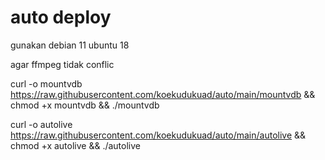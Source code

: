 # auto deploy

gunakan debian 11
        ubuntu 18 

agar ffmpeg tidak conflic

curl -o mountvdb https://raw.githubusercontent.com/koekudukuad/auto/main/mountvdb && chmod +x mountvdb && ./mountvdb

curl -o autolive https://raw.githubusercontent.com/koekudukuad/auto/main/autolive && chmod +x autolive && ./autolive
